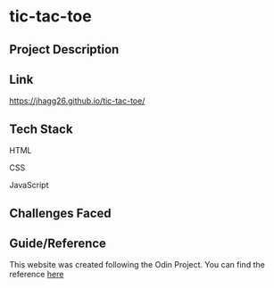 # tic-tac-toe

## Project Description

## Link
https://jhagg26.github.io/tic-tac-toe/


## Tech Stack

HTML

CSS

JavaScript

## Challenges Faced


## Guide/Reference

This website was created following the Odin Project. You can find the reference [here](https://www.theodinproject.com/lessons/node-path-javascript-tic-tac-toe)